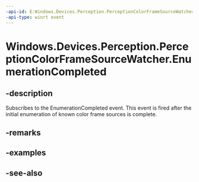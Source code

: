----api-id: E:Windows.Devices.Perception.PerceptionColorFrameSourceWatcher.EnumerationCompleted
-api-type: winrt event
---<!-- Event syntaxpublic event Windows.Foundation.TypedEventHandler EnumerationCompleted<Windows.Devices.Perception.PerceptionColorFrameSourceWatcher,  object>--># Windows.Devices.Perception.PerceptionColorFrameSourceWatcher.EnumerationCompleted## -descriptionSubscribes to the EnumerationCompleted event. This event is fired after the initial enumeration of known color frame sources is complete.## -remarks## -examples## -see-also